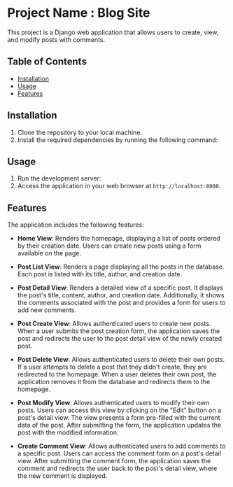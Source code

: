 # Project Name : Blog Site

This project is a Django web application that allows users to create, view, and modify posts with comments.

## Table of Contents

- [Installation](#installation)
- [Usage](#usage)
- [Features](#features)

## Installation

1. Clone the repository to your local machine.
2. Install the required dependencies by running the following command:

## Usage

1. Run the development server:
2. Access the application in your web browser at `http://localhost:8000`.

## Features

The application includes the following features:

- **Home View**: Renders the homepage, displaying a list of posts ordered by their creation date. Users can create new posts using a form available on the page.

- **Post List View**: Renders a page displaying all the posts in the database. Each post is listed with its title, author, and creation date.

- **Post Detail View**: Renders a detailed view of a specific post. It displays the post's title, content, author, and creation date. Additionally, it shows the comments associated with the post and provides a form for users to add new comments.

- **Post Create View**: Allows authenticated users to create new posts. When a user submits the post creation form, the application saves the post and redirects the user to the post detail view of the newly created post.

- **Post Delete View**: Allows authenticated users to delete their own posts. If a user attempts to delete a post that they didn't create, they are redirected to the homepage. When a user deletes their own post, the application removes it from the database and redirects them to the homepage.

- **Post Modify View**: Allows authenticated users to modify their own posts. Users can access this view by clicking on the "Edit" button on a post's detail view. The view presents a form pre-filled with the current data of the post. After submitting the form, the application updates the post with the modified information.

- **Create Comment View**: Allows authenticated users to add comments to a specific post. Users can access the comment form on a post's detail view. After submitting the comment form, the application saves the comment and redirects the user back to the post's detail view, where the new comment is displayed.


